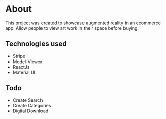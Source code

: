 # About

This project was created to showcase augmented reality in an ecommerce app.
Allow people to view art work in their space before buying.

## Technologies used

 - Stripe
 - Model-Viewer
 - ReactJs
 - Material UI

## Todo

 - Create Search
 - Create Categories
 - Digital Download
 